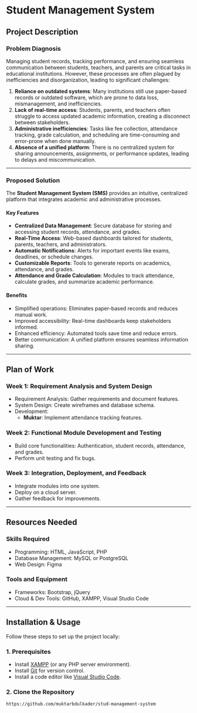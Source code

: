 # Student Management System

## Project Description

### Problem Diagnosis

Managing student records, tracking performance, and ensuring seamless communication between students, teachers, and parents are critical tasks in educational institutions. However, these processes are often plagued by inefficiencies and disorganization, leading to significant challenges:

1. **Reliance on outdated systems**: Many institutions still use paper-based records or outdated software, which are prone to data loss, mismanagement, and inefficiencies.
2. **Lack of real-time access**: Students, parents, and teachers often struggle to access updated academic information, creating a disconnect between stakeholders.
3. **Administrative inefficiencies**: Tasks like fee collection, attendance tracking, grade calculation, and scheduling are time-consuming and error-prone when done manually.
4. **Absence of a unified platform**: There is no centralized system for sharing announcements, assignments, or performance updates, leading to delays and miscommunication.

---

### Proposed Solution

The **Student Management System (SMS)** provides an intuitive, centralized platform that integrates academic and administrative processes.

#### Key Features

- **Centralized Data Management**: Secure database for storing and accessing student records, attendance, and grades.
- **Real-Time Access**: Web-based dashboards tailored for students, parents, teachers, and administrators.
- **Automatic Notifications**: Alerts for important events like exams, deadlines, or schedule changes.
- **Customizable Reports**: Tools to generate reports on academics, attendance, and grades.
- **Attendance and Grade Calculation**: Modules to track attendance, calculate grades, and summarize academic performance.

#### Benefits

- Simplified operations: Eliminates paper-based records and reduces manual work.
- Improved accessibility: Real-time dashboards keep stakeholders informed.
- Enhanced efficiency: Automated tools save time and reduce errors.
- Better communication: A unified platform ensures seamless information sharing.

---

## Plan of Work

### Week 1: Requirement Analysis and System Design

- Requirement Analysis: Gather requirements and document features.
- System Design: Create wireframes and database schema.
- Development:
  - **Muktar**: Implement attendance tracking features.

### Week 2: Functional Module Development and Testing

- Build core functionalities: Authentication, student records, attendance, and grades.
- Perform unit testing and fix bugs.

### Week 3: Integration, Deployment, and Feedback

- Integrate modules into one system.
- Deploy on a cloud server.
- Gather feedback for improvements.

---

## Resources Needed

### Skills Required

- Programming: HTML, JavaScript, PHP
- Database Management: MySQL or PostgreSQL
- Web Design: Figma

### Tools and Equipment

- Frameworks: Bootstrap, jQuery
- Cloud & Dev Tools: GitHub, XAMPP, Visual Studio Code

---

## Installation & Usage

Follow these steps to set up the project locally:

### 1. Prerequisites

- Install [XAMPP](https://www.apachefriends.org/) (or any PHP server environment).
- Install [Git](https://git-scm.com/) for version control.
- Install a code editor like [Visual Studio Code](https://code.visualstudio.com/).

### 2. Clone the Repository

```bash
https://github.com/muktarbdulkader/stud-management-system
```
